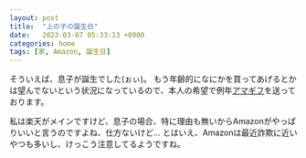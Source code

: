 ```yaml
---
layout: post
title:  "上の子の誕生日"
date:   2023-03-07 05:33:13 +0900
categories: home
tags: [家, Amazon, 誕生日]
---
```


そういえば、息子が誕生でした(ぉぃ)。
もう年齢的になにかを買ってあげるとかは望んでないという状況になっているので、本人の希望で例年[アマギフ](https://amzn.to/3kRHNs0)を送っております。

私は楽天がメインですけど、息子の場合、特に理由も無いからAmazonがやっぱりいいと言うのですよね、仕方ないけど…
とはいえ、Amazonは最近詐欺に近いやつも多いし、けっこう注意してるようですね。


